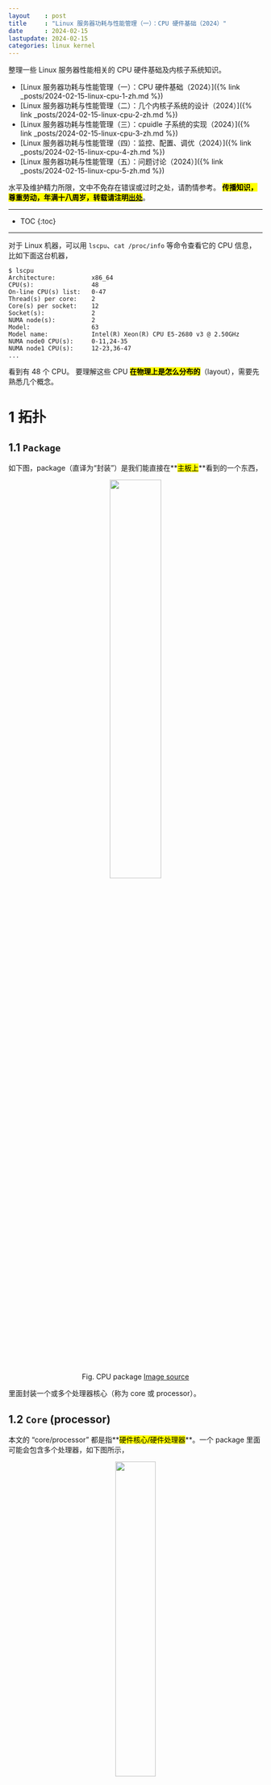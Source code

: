 ```yaml
---
layout    : post
title     : "Linux 服务器功耗与性能管理（一）：CPU 硬件基础（2024）"
date      : 2024-02-15
lastupdate: 2024-02-15
categories: linux kernel
---
```


整理一些 Linux 服务器性能相关的 CPU 硬件基础及内核子系统知识。

* [Linux 服务器功耗与性能管理（一）：CPU 硬件基础（2024）]({% link _posts/2024-02-15-linux-cpu-1-zh.md %})
* [Linux 服务器功耗与性能管理（二）：几个内核子系统的设计（2024）]({% link _posts/2024-02-15-linux-cpu-2-zh.md %})
* [Linux 服务器功耗与性能管理（三）：cpuidle 子系统的实现（2024）]({% link _posts/2024-02-15-linux-cpu-3-zh.md %})
* [Linux 服务器功耗与性能管理（四）：监控、配置、调优（2024）]({% link _posts/2024-02-15-linux-cpu-4-zh.md %})
* [Linux 服务器功耗与性能管理（五）：问题讨论（2024）]({% link _posts/2024-02-15-linux-cpu-5-zh.md %})

水平及维护精力所限，文中不免存在错误或过时之处，请酌情参考。
**<mark>传播知识，尊重劳动，年满十八周岁，转载请注明<a href="https://arthurchiao.art">出处</a></mark>**。

----

* TOC
{:toc}

----

对于 Linux 机器，可以用 `lscpu`、`cat /proc/info` 等命令查看它的 CPU 信息，
比如下面这台机器，

```shell
$ lscpu
Architecture:          x86_64
CPU(s):                48
On-line CPU(s) list:   0-47
Thread(s) per core:    2
Core(s) per socket:    12
Socket(s):             2
NUMA node(s):          2
Model:                 63
Model name:            Intel(R) Xeon(R) CPU E5-2680 v3 @ 2.50GHz
NUMA node0 CPU(s):     0-11,24-35
NUMA node1 CPU(s):     12-23,36-47
...
```

看到有 48 个 CPU。
要理解这些 CPU **<mark>在物理上是怎么分布的</mark>**（layout），需要先熟悉几个概念。

# 1 拓扑

## 1.1 `Package`

如下图，package（直译为“封装”）是我们能直接在**<mark>主板上</mark>**看到的一个东西，

<p align="center"><img src="/assets/img/linux-cpu/cpu-package.jpg" width="45%" height="45%"></p>
<p align="center">Fig. CPU package
<a href="https://superuser.com/questions/324284/what-is-meant-by-the-terms-cpu-core-die-and-package"> Image source </a>
</p>

里面封装一个或多个处理器核心（称为 core 或 processor）。

## 1.2 `Core` (processor)

本文的 “core/processor” 都是指**<mark>硬件核心/硬件处理器</mark>**。一个 package 里面可能会包含多个处理器，如下图所示，

<p align="center"> <img src="/assets/img/linux-cpu/pkg-core.jpg" width="40%" height="40%"> </p>
<p align="center">Fig. Cores/processors in a package
<a href="https://superuser.com/questions/324284/what-is-meant-by-the-terms-cpu-core-die-and-package"> Image source </a>
</p>

或者从芯片视图看：

<p align="center"> <img src="/assets/img/linux-cpu/pkg-die.jpg" width="50%" height="50%"> </p>
<p align="center">Fig. Cores/processors in a package
<a href="https://superuser.com/questions/324284/what-is-meant-by-the-terms-cpu-core-die-and-package"> Image source </a>
</p>

## 1.3 超线程（Hyper-threading）/硬件线程（hardware thread）

<p align="center"> <img src="/assets/img/linux-cpu/hyper-threading.jpeg" width="60%" height="60%"> </p>
<p align="center">Fig. Hyper-threading
<a href="https://hackernoon.com/what-is-hyperthreading-and-how-do-you-enable-it-pa2k3784">Image source </a>
</p>

大部分 X86 处理器都支持超线程，也叫**<mark>硬件线程</mark>**。
如果一个 CORE 支持 2 个硬件线程， 那么启用超线程后，
这个 CORE 上面就有 **<mark>2 个在大部分情况下都能独立执行的指令流</mark>**（这 2 个硬件线程共享 L1 cache 等），
**<mark>操作系统能看到的 CPU 数量会翻倍</mark>**（相比 CORE 的数量），
每个 CPU 对应的不是一个 CORE，而是一个硬件线程/超线程（hyper-thread）。

## 1.4 (Logical) `CPU`

以上提到的 package、core/processor、hyper-threading/hardware-thread，都是**<mark>硬件概念</mark>**。

在任务调度的语境中，我们所说的 “CPU” 其实是一个**<mark>逻辑概念</mark>**。
例如，内核的任务调度是**<mark>基于逻辑 CPU</mark>** 来的，

* 为每个逻辑 CPU 分配一个任务队列（run queue），独立调度；
* 为每个逻辑 CPU 能独立加载指令并执行。

逻辑 CPU 的数量和分布跟 package/core/hyper-threading 有直接关系，
**<mark>一个逻辑 CPU 不一定对应一个独立的硬件处理器</mark>**。

下面通过一个具体例子来看下四者之间的关系。

## 1.5 Linux node 实探：`cpupower/hwloc/lstopo` 查看三者的关系

还是本文最开始那台 Intel CPU 机器，**<mark><code>Thread(s) per core:    2</code></mark>**
说明它启用了超线程/硬件线程。另外，我们通过工具 **<mark><code>cpupower</code></mark>** 来看下它的 CPU 分布，

```shell
$ cpupower monitor
              | Mperf              
 PKG|CORE| CPU| C0   | Cx   | Freq 
   0|   0|   0|  2.66| 97.34|  2494
   0|   0|  24|  1.89| 98.11|  2493
   0|   1|   1|  2.09| 97.91|  2494
   0|   1|  25|  1.77| 98.23|  2494
   ...
   0|  13|  11|  1.95| 98.05|  2493
   0|  13|  35|  2.30| 97.70|  2492
   1|   0|  12|  1.65| 98.35|  2493
   1|   0|  36|  1.58| 98.42|  2494
   ...
   1|  13|  23|  1.78| 98.22|  2494
   1|  13|  47|  5.07| 94.93|  2493
```

前三列：

1. `PKG`：package，

    **<mark>2 个独立的 CPU package</mark>**（`0~1`），对应上面的 NUMA；

2. `CORE`：**<mark>物理核心</mark>**/物理处理器

    每个 package 里 **<mark>14 个 CORE</mark>**（`0~13`）；

3. `CPU`：用户看到的 CPU，即我们上面所说的**<mark>逻辑 CPU</mark>**

    这台机器启用了超线程（hyperthreading），每个 CORE 对应两个 **<mark><code>hardware thread</code></mark>**，
    每个 hardware thread 最终呈现为一个**<mark>用户看到的 CPU</mark>**，因此最终是 48 个 CPU（`0~47`）。

也可以通过 `hw-loc` 查看**<mark>硬件拓扑</mark>**，里面能详细到不同 CPU 的 **<mark><code>L1/L2 cache</code></mark>** 关系：

```shell
$ hwloc-ls
Machine (251GB total)
  NUMANode L#0 (P#0 125GB)
    Package L#0 + L3 L#0 (30MB)                                    # <-- PKG 0
      L2 L#0 (256KB) + L1d L#0 (32KB) + L1i L#0 (32KB) + Core L#0  #   <-- CORE 0
        PU L#0 (P#0)                                               #     <-- Logical CPU 0  对应到这里
        PU L#1 (P#24)                                              #     <-- Logical CPU 24 对应到这里
      L2 L#1 (256KB) + L1d L#1 (32KB) + L1i L#1 (32KB) + Core L#1  #   <-- CORE 1
        PU L#2 (P#1)                                               #     <-- Logical CPU 1  对应到这里
        PU L#3 (P#25)                                              #     <-- Logical CPU 25 对应到这里
  ...
  NUMANode L#1 (P#1 126GB) + Package L#1 + L3 L#1 (30MB)
    L2 L#12 (256KB) + L1d L#12 (32KB) + L1i L#12 (32KB) + Core L#12
      PU L#24 (P#12)
      PU L#25 (P#36)
    ...
    L2 L#23 (256KB) + L1d L#23 (32KB) + L1i L#23 (32KB) + Core L#23
      PU L#46 (P#23)
      PU L#47 (P#47)
```

如无特殊说明，本文接下来的 “CPU” 都是指**<mark>逻辑 CPU</mark>**，
也就是 Linux 内核看到的 CPU。

# 2 频率

## 2.1 **<mark><code>P-State</code></mark>** (processor performance state)：处理器支持的 **<mark><code>voltage-freq</code></mark>** 列表

处理器可以工作在不同的频率，对应不同的电压（最终体现为功耗）。这些
voltage-frequency 组合就称为 P-State（**<mark>处理器性能状态</mark>**）。
比如下面这个
[P-State Table](https://en.wikichip.org/wiki/intel/frequency_behavior)

<table >
  <tbody>
    <tr>
    <th> Voltage </th>
    <th> Frequency </th></tr>
    <tr>
    <td> 1.21 V </td>
    <td> 2.8 GHz (HFM)
    </td></tr>
    <tr>
    <td> 1.18 V </td>
    <td> 2.4 GHz
    </td></tr>
    <tr>
    <td> 1.05 V </td>
    <td> 2.0 GHz
    </td></tr>
    <tr>
    <td> 0.96 V </td>
    <td> 1.6 GHz
    </td></tr>
    <tr>
    <td> 0.93 V </td>
    <td> 1.3 GHz
    </td></tr>
    <tr>
    <td> 0.86 V </td>
    <td> 600 MHz (LFM)
    </td></tr>
  </tbody>
</table>


这个 table 会保存在一个名为 **<mark><code>MSR</code></mark>** (model specific register)
的 read-only **<mark>寄存器中</mark>**。

## 2.2 LFM/HFM (low/high freq mode)：`p-state` 中的**<mark>最低和最高</mark>**频率

p-state table 中，

* 最低频率模式称为 Low Frequency Mode (LFM)，工作频率和电压不能比这个更低了。
* 最高频率模式称为 High Frequency mode (HFM)，工作频率和电压不能比这个更高了。

## 2.3 基频（**<mark><code>base frequency</code></mark>**）：市场宣传术，其实就是 p-state 中的**<mark>最高频率</mark>**

上面介绍了根据 p-state 的定义，处理器的最低（LF）和最高（HF）频率，这些都是很好理解的技术术语。

但在市场宣传中，厂商将 HF —— p-state 中的**<mark>上限频率</mark>** ——
称为基础频率或**<mark>基频</mark>**（Base Frequency），给技术人造成了极大的困惑。

## 2.4 超频（**<mark><code>overclocking</code></mark>**）：运行在比**<mark>基频更高</mark>**的频率

既然敢将 HF 称为基频，那处理器（至少在某些场景下）肯定能工作在更高的频率。
根据 [wikipedia](https://en.wikipedia.org/wiki/Overclocking)，

* 处理器厂商出于功耗、散热、稳定性等方面的原因，会给出一个**<mark>官方认证的最高稳定频率</mark>**
  （clock rate certified by the manufacturer）但这个频率可能不是处理器的物理极限（最高）频率。
  厂商承诺在这个最高稳定频率及以下可以长时间稳定运行，但超出这个频率，
  有的厂商提供有限保证，有的厂商完全不保证。
* 工作在比**<mark>处理器厂商认证的频率</mark>**更高的频率上，就称为超频（overclocking）；

结合我们前面的术语，这里说的“官方认证的最高稳定频率”就是基频（HF），
**<mark>工作在基频以上</mark>**的场景，就称为超频。比如基频是 2.8GHz，超频到 3.0GHz。

## 2.5 **<mark><code>Intel Turbo</code></mark>**（睿频） 或 **<mark><code>AMD PowerTune</code></mark>**：动态超频

Turbo 是 Intel 的技术方案，其他家也都有类似方案，基本原理都一样：根据负载动态调整频率 ——
但这句话其实只说对了一半 —— 这项技术的场景也非常明确，但宣传中经常被有意或无意忽略：
**<mark>在部分处理器空闲的情况下，另外那部分处理器才可能动态超频</mark>**。

所在官方文档说，我们会看到它一般都是写“能支持的最大单核频率”（**<mark><code>maximum single-core frequency</code></mark>**）
叫 Max Turbo Frequency，因为它们在设计上就**<mark>不支持所有核同时运行在这个最大频率</mark>**。

原因其实也很简单：
频率越高，功耗越高，散热越大。整个系统软硬件主要是围绕基频（HF）设计和调优的，
出厂给出的也是**<mark>和基频对应的功耗</mark>**（TDP，后面会介绍）。
另外，TDP 也是数据中心设计时的主要参考指标之一，所以大规模长时间持续运行在 TDP 之上，
考验的不止是处理器、主板、散热片这些局部的东西，数据中心全局基础设施都得跟上。

下面看个具体处理器 turbo 的例子。

### 2.5.1 Turbo 频率越高，能同时工作在这个频率的 CORE 数量越少

下面是一个 Intel 处理器官方参数，

<p align="center"><img src="/assets/img/linux-cpu/i9-9900k-turbo-freq.png" width="90%" height="90%"></p>
<p align="center">Turbo Freq and corresponding Active Cores
<a href="https://boxx.com/blog/hardware/intel%E2%80%99s-frequency-boosting-technologies-explained">Image source</a>
</p>

解释一下，

* 基频是 **<mark><code>3.6GHz</code></mark>**，
* 超频到 5GHz 时，最多只有 2 个核能工作在这个频率；
* 超频到 4.8GHz 时，最多只有 4 个核能工作在这个频率；
* 超频到 4.7GHz 时，最多只有 8 个核能工作在这个频率；

### 2.5.1 Turbo 高低跟 workload 使用的指令集（`SSE/AVX/...`）也有关系

能超到多少，跟跑的业务类型（或者说使用的指令集）也有关系，使用的指令集不同，能达到的最高频率也不同。
[比如](https://en.wikichip.org/wiki/intel/frequency_behavior)，

<table class="wikitable">
<tbody><tr>
<th> Mode </th>
<th> Example Workload </th>
<th> Absolute Guaranteed<br/>Lowest Frequency </th>
<th> Absolute<br/>Highest Frequency
</th></tr>
<tr>
<td> Non-AVX </td>
<td> SSE, light AVX2 Integer Vector (non-MUL), All regular instruction </td>
<td> Base Frequency </td>
<td> Turbo Frequency
</td></tr>
<tr>
<td> <a href="/w/index.php?title=x86/avx2&amp;action=edit&amp;redlink=1" class="new" title="x86/avx2 (page does not exist)">AVX2</a> Heavy </td>
<td> All AVX2 operations, light AVX-512 (non-FP, Int Vect non-MUL) </td>
<td> AVX2 Base </td>
<td> AVX2 Turbo
</td></tr>
<tr>
<td> <a href="/wiki/x86/avx-512" title="x86/avx-512">AVX-512</a> Heavy </td>
<td>  All heavy AVX-512 operations </td>
<td> AVX-512 Base </td>
<td> AVX-512 Turbo
</td></tr></tbody>
</table>

另外，在一些 CPU data sheet 中，还有一个所谓的 **<mark><code>all-core turbo</code></mark>**：
这是所有 core 同时超到同一个频率时，所能达到的最高频率。这个频率可能比 base 高一些，
但肯定比 max turbo frequency 低。例如，`Xeon Gold 6150`

* base	2.7 GHz
* all-core turbo 3.4 GHz
* turbo max 3.7GHz

### 2.5.3 p-state vs. freq 直观展示

<p align="center"><img src="/assets/img/linux-cpu/P-state-vs-speed-shift.jpg" width="85%" height="85%"></p>
<p align="center"><a href="https://www.thomas-krenn.com/en/wiki/Processor_P-states_and_C-states">Image Source</a>
</p>


## 2.6 Linux node `lscpu/procinfo` 实际查看各种频率

老版本的 `lscpu` 能看到三个频率指标：

```shell
$ lscpu
...
Model name:            Intel(R) Xeon(R) CPU E5-2680 v3 @ 2.50GHz
CPU MHz:               2494.374   # 实际运行频率，但不准，因为每个 CORE 可能都运行不同频率
CPU max MHz:           2500.0000  # max turbo freq
CPU min MHz:           1200.0000  # p-state low-freq
```

新版本的 `lscpu` 去掉了 `CPU MHz` 这个字段，每个 CORE 都可能工作在不同频率，
这种情况下这个字段没什么意义。要看每个 CORE/CPU 的实时工作频率，

```shell
# CPU info: Intel(R) Xeon(R) Gold 5318Y CPU @ 2.10GHz
$ cat /proc/cpuinfo | egrep '(processor|cpu MHz)'
processor       : 0
cpu MHz         : 2100.000
processor       : 1
cpu MHz         : 2100.000
processor       : 2
cpu MHz         : 2100.000
processor       : 3
cpu MHz         : 2600.000
...
processor       : 51
cpu MHz         : 2100.000
...
```

* 一共 96 个 CPU，回忆前面，这里的 CPU 本质上都是**<mark>硬件线程</mark>**（超线程），并不是独立 CORE；
* 从这台机器的输出看，同属一个 CORE 的**<mark>两个硬件线程</mark>**（CPU 3 & CPU 51）**<mark>可以工作在不同频率</mark>**。

# 3 功耗

## 3.1 **<mark><code>TDP</code></mark>** (Thermal Design Power)：Base Freq 下的额定功耗

TDP 表示的处理器运行在基频时的平均功耗（average power）。

这就是说，超频或 turbo 之后，处理器的功耗会比 TDP 更大。
具体到实际，需要关注功耗、电压、电流、出风口温度等等指标。
这些内容后面再专门讨论。

## 3.2 Turbo 和功耗控制架构

以 AMD 的 turbo 技术为例：

<p align="center"><img src="/assets/img/linux-cpu/AMD_PowerTune_Bonaire.png" width="70%" height="70%"></p>
<p align="center">Fig. Architecture of the PowerTune version
<a href="https://en.wikipedia.org/wiki/AMD_PowerTune"> Image source </a>
</p>

# 4 BIOS

服务器启动过程中的硬件初始化，可以配置一些硬件特性。运行在内核启动之前。

----

<a href="https://notbyai.fyi"><img src="/assets/img/Written-By-Human-Not-By-AI-Badge-white.svg" alt="Written by Human, Not by AI"></a>
<a href="https://notbyai.fyi"><img src="/assets/img/Written-By-Human-Not-By-AI-Badge-black.svg" alt="Written by Human, Not by AI"></a>
